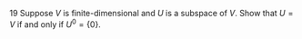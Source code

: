 19 Suppose $V$ is finite-dimensional and $U$ is a subspace of $V$. Show that $U=V$ if and only if $U^{0}=\{0\} .$
